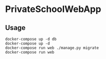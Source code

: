 # PrivateSchoolWebApp


## Usage

```
docker-compose up -d db
docker-compose up -d
docker-compose run web ./manage.py migrate
docker-compose run web
```
